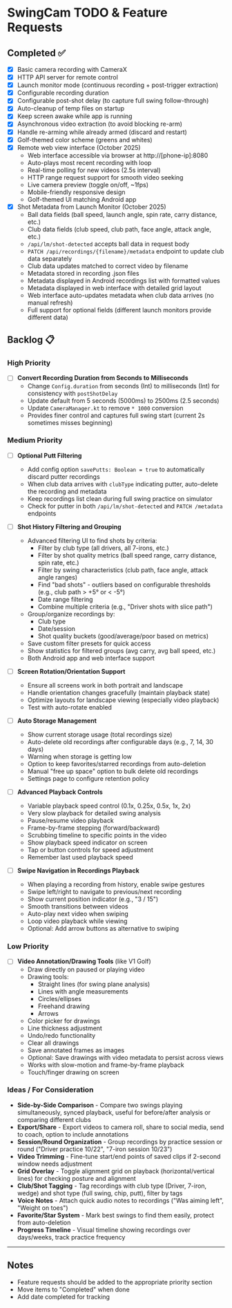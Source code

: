 # SwingCam TODO & Feature Requests

## Completed ✅
- [x] Basic camera recording with CameraX
- [x] HTTP API server for remote control
- [x] Launch monitor mode (continuous recording + post-trigger extraction)
- [x] Configurable recording duration
- [x] Configurable post-shot delay (to capture full swing follow-through)
- [x] Auto-cleanup of temp files on startup
- [x] Keep screen awake while app is running
- [x] Asynchronous video extraction (to avoid blocking re-arm)
- [x] Handle re-arming while already armed (discard and restart)
- [x] Golf-themed color scheme (greens and whites)
- [x] Remote web view interface (October 2025)
  - Web interface accessible via browser at http://[phone-ip]:8080
  - Auto-plays most recent recording with loop
  - Real-time polling for new videos (2.5s interval)
  - HTTP range request support for smooth video seeking
  - Live camera preview (toggle on/off, ~1fps)
  - Mobile-friendly responsive design
  - Golf-themed UI matching Android app
- [x] Shot Metadata from Launch Monitor (October 2025)
  - Ball data fields (ball speed, launch angle, spin rate, carry distance, etc.)
  - Club data fields (club speed, club path, face angle, attack angle, etc.)
  - `/api/lm/shot-detected` accepts ball data in request body
  - `PATCH /api/recordings/{filename}/metadata` endpoint to update club data separately
  - Club data updates matched to correct video by filename
  - Metadata stored in recording .json files
  - Metadata displayed in Android recordings list with formatted values
  - Metadata displayed in web interface with detailed grid layout
  - Web interface auto-updates metadata when club data arrives (no manual refresh)
  - Full support for optional fields (different launch monitors provide different data)

## Backlog 📋

### High Priority

- [ ] **Convert Recording Duration from Seconds to Milliseconds**
  - Change `Config.duration` from seconds (Int) to milliseconds (Int) for consistency with `postShotDelay`
  - Update default from 5 seconds (5000ms) to 2500ms (2.5 seconds)
  - Update `CameraManager.kt` to remove `* 1000` conversion
  - Provides finer control and captures full swing start (current 2s sometimes misses beginning)

### Medium Priority

- [ ] **Optional Putt Filtering**
  - Add config option `savePutts: Boolean = true` to automatically discard putter recordings
  - When club data arrives with `clubType` indicating putter, auto-delete the recording and metadata
  - Keep recordings list clean during full swing practice on simulator
  - Check for putter in both `/api/lm/shot-detected` and `PATCH /metadata` endpoints

- [ ] **Shot History Filtering and Grouping**
  - Advanced filtering UI to find shots by criteria:
    - Filter by club type (all drivers, all 7-irons, etc.)
    - Filter by shot quality metrics (ball speed range, carry distance, spin rate, etc.)
    - Filter by swing characteristics (club path, face angle, attack angle ranges)
    - Find "bad shots" - outliers based on configurable thresholds (e.g., club path > +5° or < -5°)
    - Date range filtering
    - Combine multiple criteria (e.g., "Driver shots with slice path")
  - Group/organize recordings by:
    - Club type
    - Date/session
    - Shot quality buckets (good/average/poor based on metrics)
  - Save custom filter presets for quick access
  - Show statistics for filtered groups (avg carry, avg ball speed, etc.)
  - Both Android app and web interface support

- [ ] **Screen Rotation/Orientation Support**
  - Ensure all screens work in both portrait and landscape
  - Handle orientation changes gracefully (maintain playback state)
  - Optimize layouts for landscape viewing (especially video playback)
  - Test with auto-rotate enabled

- [ ] **Auto Storage Management**
  - Show current storage usage (total recordings size)
  - Auto-delete old recordings after configurable days (e.g., 7, 14, 30 days)
  - Warning when storage is getting low
  - Option to keep favorites/starred recordings from auto-deletion
  - Manual "free up space" option to bulk delete old recordings
  - Settings page to configure retention policy

- [ ] **Advanced Playback Controls**
  - Variable playback speed control (0.1x, 0.25x, 0.5x, 1x, 2x)
  - Very slow playback for detailed swing analysis
  - Pause/resume video playback
  - Frame-by-frame stepping (forward/backward)
  - Scrubbing timeline to specific points in the video
  - Show playback speed indicator on screen
  - Tap or button controls for speed adjustment
  - Remember last used playback speed

- [ ] **Swipe Navigation in Recordings Playback**
  - When playing a recording from history, enable swipe gestures
  - Swipe left/right to navigate to previous/next recording
  - Show current position indicator (e.g., "3 / 15")
  - Smooth transitions between videos
  - Auto-play next video when swiping
  - Loop video playback while viewing
  - Optional: Add arrow buttons as alternative to swiping

### Low Priority

- [ ] **Video Annotation/Drawing Tools** (like V1 Golf)
  - Draw directly on paused or playing video
  - Drawing tools:
    - Straight lines (for swing plane analysis)
    - Lines with angle measurements
    - Circles/ellipses
    - Freehand drawing
    - Arrows
  - Color picker for drawings
  - Line thickness adjustment
  - Undo/redo functionality
  - Clear all drawings
  - Save annotated frames as images
  - Optional: Save drawings with video metadata to persist across views
  - Works with slow-motion and frame-by-frame playback
  - Touch/finger drawing on screen

### Ideas / For Consideration

- **Side-by-Side Comparison** - Compare two swings playing simultaneously, synced playback, useful for before/after analysis or comparing different clubs
- **Export/Share** - Export videos to camera roll, share to social media, send to coach, option to include annotations
- **Session/Round Organization** - Group recordings by practice session or round ("Driver practice 10/22", "7-iron session 10/23")
- **Video Trimming** - Fine-tune start/end points of saved clips if 2-second window needs adjustment
- **Grid Overlay** - Toggle alignment grid on playback (horizontal/vertical lines) for checking posture and alignment
- **Club/Shot Tagging** - Tag recordings with club type (Driver, 7-iron, wedge) and shot type (full swing, chip, putt), filter by tags
- **Voice Notes** - Attach quick audio notes to recordings ("Was aiming left", "Weight on toes")
- **Favorite/Star System** - Mark best swings to find them easily, protect from auto-deletion
- **Progress Timeline** - Visual timeline showing recordings over days/weeks, track practice frequency

---

## Notes
- Feature requests should be added to the appropriate priority section
- Move items to "Completed" when done
- Add date completed for tracking
